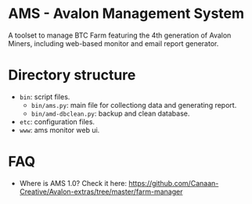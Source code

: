 AMS - Avalon Management System
==============================
A toolset to manage BTC Farm featuring the 4th generation of Avalon Miners,
including web-based monitor and email report generator.

Directory structure
===================
* `bin`: script files.
  * `bin/ams.py`: main file for collectiong data and generating report. 
  * `bin/amd-dbclean.py`: backup and clean database.
* `etc`: configuration files.
* `www`: ams monitor web ui. 

FAQ
===
* Where is AMS 1.0?
Check it here: https://github.com/Canaan-Creative/Avalon-extras/tree/master/farm-manager

